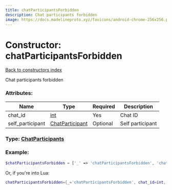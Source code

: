 ```yaml
---
title: chatParticipantsForbidden
description: Chat participants forbidden
image: https://docs.madelineproto.xyz/favicons/android-chrome-256x256.png
---
```

# Constructor: chatParticipantsForbidden  
[Back to constructors index](index.md)



Chat participants forbidden

### Attributes:

| Name     |    Type       | Required | Description |
|----------|---------------|----------|-------------|
|chat\_id|[int](../types/int.md) | Yes|Chat ID|
|self\_participant|[ChatParticipant](../types/ChatParticipant.md) | Optional|Self participant|



### Type: [ChatParticipants](../types/ChatParticipants.md)


### Example:

```php
$chatParticipantsForbidden = ['_' => 'chatParticipantsForbidden', 'chat_id' => int, 'self_participant' => ChatParticipant];
```  


Or, if you're into Lua:

```lua
chatParticipantsForbidden={_='chatParticipantsForbidden', chat_id=int, self_participant=ChatParticipant}

```


